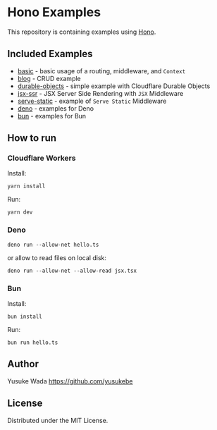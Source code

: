# Hono Examples

This repository is containing examples using [Hono](https://github.com/honojs/hono).

## Included Examples

* [basic](./basic/) - basic usage of a routing, middleware, and `Context`
* [blog](./blog/) - CRUD example
* [durable-objects](./durable-objects/) - simple example with Cloudflare Durable Objects
* [jsx-ssr](./jsx-ssr/) - JSX Server Side Rendering with `JSX` Middleware
* [serve-static](./serve-static/) - example of `Serve Static` Middleware
* [deno](./deno/) - examples for Deno
* [bun](./bun/) - examples for Bun

## How to run

### Cloudflare Workers

Install:

```
yarn install
```

Run:

```
yarn dev
```

### Deno

```
deno run --allow-net hello.ts
```

or allow to read files on local disk:

```
deno run --allow-net --allow-read jsx.tsx
```

### Bun

Install:

```
bun install
```

Run:

```
bun run hello.ts
```

## Author

Yusuke Wada https://github.com/yusukebe

## License

Distributed under the MIT License.
